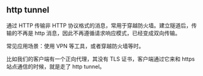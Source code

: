 ## http tunnel

通过 HTTP 传输非 HTTP 协议格式的消息，常用于穿越防火墙。建立隧道后，传输的不再是 http 消息，因此不再遵循请求响应模式，已经变成双向传输。

常见应用场景：使用 VPN 等工具，或者穿越防火墙等时。

比如我们的客户端有一个正向代理，其没有 TLS 证书，客户端通过它来和 https 站点通信的时候，就是走了 http tunnel。
